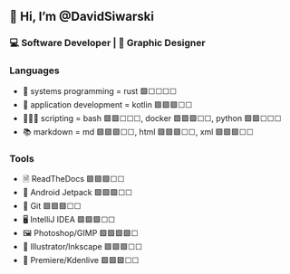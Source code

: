 ## 👋 Hi, I’m @DavidSiwarski
### ‍💻 Software Developer | 🎨 Graphic Designer

### Languages
- 🦀 systems programming = rust 🟩☐☐☐☐
- 💜 application development = kotlin 🟩🟩🟩☐☐
- 🐚🐋🐍 scripting = bash 🟩🟩☐☐☐, docker 🟩🟩🟩☐☐, python 🟩🟩☐☐☐
- 📚 ️markdown = md 🟩🟩🟩☐☐, html 🟩🟩🟩☐☐, xml 🟩🟩🟩☐☐

### Tools
- 🗎 ReadTheDocs 🟩🟩🟩☐☐
- 🚀 Android Jetpack 🟩🟩🟩☐☐
- 📁 Git 🟩🟩🟩☐☐
- 🖥️ IntelliJ IDEA 🟩🟩🟩☐☐
- 🖼️ Photoshop/GIMP 🟩🟩🟩🟩☐
- 🔴 Illustrator/Inkscape 🟩🟩🟩☐☐
- 🎥 Premiere/Kdenlive 🟩🟩🟩☐☐

<!---
david-siwarski/david-siwarski is a ✨ special ✨ repository because its `README.md` (this file) appears on your GitHub profile.
You can click the Preview link to take a look at your changes.
--->
